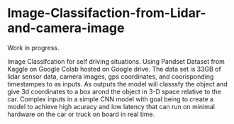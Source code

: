 # Image-Classifaction-from-Lidar-and-camera-image

Work in progress.

Image Classifcation for self driving situations.  Using Pandset Dataset from Kaggle on Google Colab hosted on Google drive.  The data set is 33GB of lidar sensor data, camera images, gps coordinates, and coorisponding timestampes to as inputs. As outputs the model will classsfy the object and give 3d coordinates to a box arond the object in 3-D space relative to the car.  Complex inputs in a simple CNN model with goal being to create a model to achieve high acuracy and low latency that can run on minimal hardware on the car or truck on board in real time.
